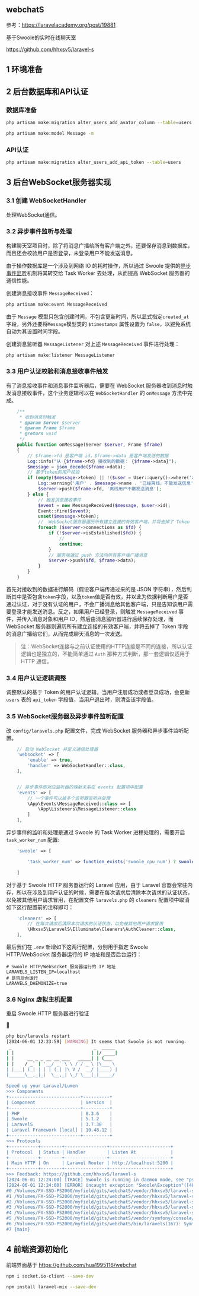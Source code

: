 webchatS
----

参考：https://laravelacademy.org/post/19881



基于Swoole的实时在线聊天室



https://github.com/hhxsv5/laravel-s



## 1 环境准备





## 2 后台数据库和API认证

### 数据库准备

```sh
php artisan make:migration alter_users_add_avatar_column --table=users
```



```sh
php artisan make:model Message -m
```



### API认证



```sh
php artisan make:migration alter_users_add_api_token --table=users
```





## 3 后台WebSocket服务器实现

### 3.1 创建 WebSocketHandler

处理WebSocket通信。

### 3.2 异步事件监听与处理

构建聊天室项目时，除了将消息广播给所有客户端之外，还要保存消息到数据库，而且还会校验用户是否登录，未登录用户不能发送消息。

由于操作数据库是一个涉及到网络 IO 的耗时操作，所以通过 Swoole 提供的[异步事件监听](https://laravelacademy.org/post/19730.html)机制将其转交给 Task Worker 去处理，从而提高 WebSocket 服务器的通信性能。

创建消息接收事件 `MessageReceived`：

```sh
php artisan make:event MessageReceived
```



由于 `Message` 模型只包含创建时间，不包含更新时间，所以显式指定`created_at`字段，另外还要将`Message`模型类的 `$timestamps` 属性设置为 `false`，以避免系统自动为其设置时间字段。

创建消息监听器 `MessageListener` 对上述 `MessageReceived` 事件进行处理：

```sh
php artisan make:listener MessageListener
```



### 3.3 用户认证校验和消息接收事件触发

有了消息接收事件和消息事件监听器后，需要在 WebSocket 服务器收到消息时触发消息接收事件，这个业务逻辑可以在 `WebSocketHandler` 的 `onMessage` 方法中完成。

```php
    /**
     * 收到消息时触发
     * @param Server $server
     * @param Frame $frame
     * @return void
     */
    public function onMessage(Server $server, Frame $frame)
    {
        // $frame->fd 是客户端 id，$frame->data 是客户端发送的数据
        Log::info("从 {$frame->fd} 接收到的数据： {$frame->data}");
        $message = json_decode($frame->data);
        // 基于token的用户校验
        if (empty($message->token) || !($user = User::query()->where('api_token', $message->token)->first())) {
            Log::warning('用户' . $message->name . '已经离线，不能发送信息');
            $server->push($frame->fd, '离线用户不嫩发送消息');
        } else {
            // 触发消息接收事件
            $event = new MessageReceived($message, $user->id);
            Event::fire($event);
            unset($message->token);
            //  WebSocket服务器遍历所有建立连接的有效客户端，并将去掉了 Token 字段的消息广播给它们
            foreach ($server->connections as $fd) {
                if (!$server->isEstablished($fd)) {
                    //
                    continue;
                }
                // 服务端通过 push 方法向所有客户端广播消息
                $server->push($fd, $frame->data);
            }
        }
    }
```



首先对接收到的数据进行解码（假设客户端传递过来的是 JSON 字符串），然后判断其中是否包含`token`字段，以及`token`值是否有效，并以此为依据判断用户是否通过认证，对于没有认证的用户，不会广播消息给其他客户端，只是告知该用户需要登录才能发送消息。反之，如果用户已经登录，则触发 `MessageReceived` 事件，并传入消息对象和用户 ID，然后由消息监听器进行后续保存处理，而 WebSocket 服务器则遍历所有建立连接的有效客户端，并将去掉了 Token 字段的消息广播给它们，从而完成聊天消息的一次发送。

> 注：WebSocket连接与之前认证使用的HTTP连接是不同的连接，所以认证逻辑也是独立的，不能简单通过 `Auth` 那种方式判断，那一套逻辑仅适用于 HTTP 通信。



### 3.4 用户认证逻辑调整

调整默认的基于 Token 的用户认证逻辑，当用户注册成功或者登录成功，会更新 `users` 表的 `api_token` 字段值，当用户退出时，则清空该字段值。



### 3.5 WebSocket服务器及异步事件监听配置

改 `config/laravels.php` 配置文件，完成 WebSocket 服务器和异步事件监听配置。

```php
    // 启动 WebSocket 并定义通信处理器
    'websocket' => [
        'enable' => true,
        'handler' => WebSocketHandler::class,
    ],


    // 异步事件即对应监听器的映射关系在 events 配置项中配置
    'events' => [
        // 一个事件可以被多个监听器监听并处理
        \App\Events\MessageReceived::class => [
            \App\Listeners\MessageListener::class
        ]
    ],


```

异步事件的监听和处理是通过 Swoole 的 Task Worker 进程处理的，需要开启 `task_worker_num` 配置:

```php
	'swoole' => [

        'task_worker_num' => function_exists('swoole_cpu_num') ? swoole_cpu_num() * 2 : 8,  // 异步事件的监听和处理需要开启
    
    ]
```



对于基于 Swoole HTTP 服务器运行的 Laravel 应用，由于 Laravel 容器会常驻内存，所以在涉及到用户认证的时候，需要在每次请求后清除本次请求的认证状态，以免被其他用户请求冒用，在配置文件 `laravels.php` 的 `cleaners` 配置项中取消如下这行配置前的注释即可：

```php
    'cleaners' => [
        // 在每次请求后清除本次请求的认证状态，以免被其他用户请求冒用
        \Hhxsv5\LaravelS\Illuminate\Cleaners\AuthCleaner::class,
    ],
```



最后我们在 `.env` 新增如下这两行配置，分别用于指定 Swoole HTTP/WebSocket 服务器运行的 IP 地址和是否后台运行：

```
# Swoole HTTP/WebSocket 服务器运行的 IP 地址
LARAVELS_LISTEN_IP=localhost
# 是否后台运行
LARAVELS_DAEMONIZE=true
```







### 3.6 Nginx 虚拟主机配置



重启 Swoole HTTP 服务器进行验证



🔖

```sh
php bin/laravels restart
[2024-06-01 12:23:59] [WARNING] It seems that Swoole is not running.
 _                               _  _____ 
| |                             | |/ ____|
| |     __ _ _ __ __ ___   _____| | (___  
| |    / _` | '__/ _` \ \ / / _ \ |\___ \ 
| |___| (_| | | | (_| |\ V /  __/ |____) |
|______\__,_|_|  \__,_| \_/ \___|_|_____/ 
                                           
Speed up your Laravel/Lumen
>>> Components
+---------------------------+----------+
| Component                 | Version  |
+---------------------------+----------+
| PHP                       | 8.3.6    |
| Swoole                    | 5.1.2    |
| LaravelS                  | 3.7.38   |
| Laravel Framework [local] | 10.48.12 |
+---------------------------+----------+
>>> Protocols
+-----------+--------+----------------+-----------------------+
| Protocol  | Status | Handler        | Listen At             |
+-----------+--------+----------------+-----------------------+
| Main HTTP | On     | Laravel Router | http://localhost:5200 |
+-----------+--------+----------------+-----------------------+
>>> Feedback: https://github.com/hhxsv5/laravel-s
[2024-06-01 12:24:00] [TRACE] Swoole is running in daemon mode, see "ps -ef|grep laravels".
[2024-06-01 12:24:00] [ERROR] Uncaught exception "Swoole\Exception"([48]failed to listen server port[localhost:5200], Error: Address already in use[48]) at /Volumes/FX-SSD-PS2000/myfield/gits/webchatS/vendor/hhxsv5/laravel-s/src/Swoole/Server.php:57, 
#0 /Volumes/FX-SSD-PS2000/myfield/gits/webchatS/vendor/hhxsv5/laravel-s/src/Swoole/Server.php(57): Swoole\Server->__construct('localhost', 5200, 2, 1)
#1 /Volumes/FX-SSD-PS2000/myfield/gits/webchatS/vendor/hhxsv5/laravel-s/src/LaravelS.php(50): Hhxsv5\LaravelS\Swoole\Server->__construct(Array)
#2 /Volumes/FX-SSD-PS2000/myfield/gits/webchatS/vendor/hhxsv5/laravel-s/src/Console/Portal.php(158): Hhxsv5\LaravelS\LaravelS->__construct(Array, Array)
#3 /Volumes/FX-SSD-PS2000/myfield/gits/webchatS/vendor/hhxsv5/laravel-s/src/Console/Portal.php(215): Hhxsv5\LaravelS\Console\Portal->start()
#4 /Volumes/FX-SSD-PS2000/myfield/gits/webchatS/vendor/hhxsv5/laravel-s/src/Console/Portal.php(63): Hhxsv5\LaravelS\Console\Portal->restart()
#5 /Volumes/FX-SSD-PS2000/myfield/gits/webchatS/vendor/symfony/console/Command/Command.php(326): Hhxsv5\LaravelS\Console\Portal->execute(Object(Symfony\Component\Console\Input\ArgvInput), Object(Symfony\Component\Console\Output\ConsoleOutput))
#6 /Volumes/FX-SSD-PS2000/myfield/gits/webchatS/bin/laravels(167): Symfony\Component\Console\Command\Command->run(Object(Symfony\Component\Console\Input\ArgvInput), Object(Symfony\Component\Console\Output\ConsoleOutput))
#7 {main}

```



## 4 前端资源初始化

前端界面基于 https://github.com/hua1995116/webchat



```sh
npm i socket.io-client --save-dev
```



```sh
npm install laravel-mix --save-dev
```





